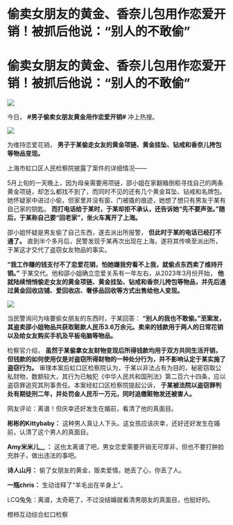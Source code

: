 # 偷卖女朋友的黄金、香奈儿包用作恋爱开销！被抓后他说：“别人的不敢偷”

# 偷卖女朋友的黄金、香奈儿包用作恋爱开销！被抓后他说：“别人的不敢偷”

![](https://inews.gtimg.com/om_bt/O6Lqxz29t-4AYH4uS1aT9qcg_pv3N27_4f49rHgrCwTDoAA/1000)

今日， **#男子偷卖女朋友黄金用作恋爱开销#** 冲上热搜。

![](https://inews.gtimg.com/om_bt/OVaDdBtLRsiwQnSsONZMfbJtacSOYnw5eC5oZ4vbx0VOsAA/1000)

为维持恋爱花销， **男子于某偷走女友的黄金项链、黄金挂坠、钻戒和香奈儿挎包等物品变现。**

上海市虹口区人民检察院披露了案件的详细情况——

5月上旬的一天晚上，因为母亲需要用项链，邵小姐在家翻箱倒柜寻找自己的两条黄金项链，却怎么都找不到了，而同时不见的还有几个黄金耳坠、钻戒和名牌包。她怀疑家中进过小偷，但家里并没有窗、门被撬的痕迹，她想了想只有男友于某有自己家的钥匙。
**而打电话给于某时，于某却拒不承认，还告诉她“先不要声张。”随后，于某称自己要“回老家”，坐火车离开了上海。**

邵小姐怀疑是男友偷了自己东西，遂去派出所报警， **但此时于某的电话已经打不通了。**
直到半个多月后，民警发现于某再次出现在上海，遂将其传唤至派出所，于某这才交代了盗窃女友物品的事实。

**“我工作赚的钱支付不了恋爱花销，怕她嫌我穷看不上我，就偷点东西卖了维持开销。”** 于某交代。他和邵小姐确立恋爱关系有一年左右，从2023年3月份开始，
**他就陆续悄悄偷走女友的黄金项链、黄金挂坠、钻戒和香奈儿挎包等物品，并先后通过黄金回收店铺、爱回收店、奢侈品回收等方式出售给他人变现。**

![](https://inews.gtimg.com/om_bt/OJ2B7xA7efYZhmuN7MkNdzNKxBZjCJFZc0__HdhcHPbVQAA/1000)

当民警询问为啥要偷女朋友的东西时，于某回答：
**“别人的我也不敢偷。”至案发，其盗卖邵小姐物品共获取赃款人民币3.6万余元。卖来的钱款用于两人的日常花销以及给女友购买手机及平板电脑等物品。**

检察官介绍，
**虽然于某偷拿女友财物变现后所得钱款均用于双方共同生活开销，但钱款的如何使用仅是对盗窃所得财物的一种处分行为，并不影响认定于某实施了盗窃行为。**
审理本案后虹口区检察院认为，于某以非法占有为目的，秘密窃取公私财物，数额较大，其行为已触犯《中华人民共和国刑法》第二百六十四条，应以盗窃罪追究其刑事责任。本案经虹口区检察院提起公诉，
**于某被法院以盗窃罪判处有期徒刑二年，并处罚金人民币一万元，同时追缴赃物发还被害人。**

网友评论：离谱！但庆幸还好发生在婚前，看清了他的真面目。

**彬彬的Kittybaby：** 这种男人真让人下头。这女孩应该庆幸，还好还好发生在婚前，认清了这个男人的真面目。

**Amy米米儿__ ：** 这也太离谱了吧，男女恋爱需要开销无可厚非，但也不要打肿脸充胖子，做出违法的事吧。

**诗人山月：** 偷了女朋友的黄金，贩卖爱情。她丢了心，你丢了人。

**一瓶chris：** 生动诠释了“羊毛出在羊身上”。

LCQ兔兔：离谱，太奇葩了，不过没结婚就看清男朋友的真面目，也挺好的。

橙柿互动综合虹口检察

